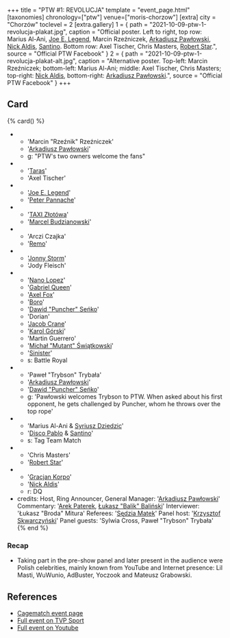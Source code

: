 +++
title = "PTW #1: REVOLUCJA"
template = "event_page.html"
[taxonomies]
chronology=["ptw"]
venue=["moris-chorzow"]
[extra]
city = "Chorzów"
toclevel = 2
[extra.gallery]
1 = { path = "2021-10-09-ptw-1-revolucja-plakat.jpg", caption = "Official poster. Left to right, top row: Marius Al-Ani, [Joe E. Legend](@/w/joe-legend.md), Marcin Rzeźniczek, [Arkadiusz Pawłowski](@/w/pan-pawlowski.md), [Nick Aldis](@/w/nick-aldis.md), [Santino](@/w/santino.md). Bottom row: Axel Tischer, Chris Masters, [Robert Star](@/w/robert-star.md).", source = "Official PTW Facebook" }
2 = { path = "2021-10-09-ptw-1-revolucja-plakat-alt.jpg", caption = "Alternative poster. Top-left: Marcin Rzeźniczek; bottom-left: Marius Al-Ani; middle: Axel Tischer, Chris Masters; top-right: [Nick Aldis](@/w/nick-aldis.md), bottom-right: [Arkadiusz Pawłowski](@/w/pan-pawlowski.md).", source = "Official PTW Facebook" }
+++

## Card

{% card() %}
- - 'Marcin "Rzeźnik" Rzeźniczek'
  - '[Arkadiusz Pawłowski](@/w/pan-pawlowski.md)'
  - g: "PTW's two owners welcome the fans"
- - '[Taras](@/w/taras.md)'
  - 'Axel Tischer'
- - '[Joe E. Legend](@/w/joe-legend.md)'
  - '[Peter Pannache](@/w/peter-pannache.md)'
- - '[TAXI Złotówa](@/w/taxi-zlotowa.md)'
  - '[Marcel Budzianowski](@/w/marcelito.md)'
- - 'Arczi Czajka'
  - '[Remo](@/w/remo.md)'
- - '[Jonny Storm](@/w/jonny-storm.md)'
  - 'Jody Fleisch'
- - '[Nano Lopez](@/w/nano-lopez.md)'
  - '[Gabriel Queen](@/w/gabriel-queen.md)'
  - '[Axel Fox](@/w/axel-fox.md)'
  - '[Boro](@/w/boro.md)'
  - '[Dawid "Puncher" Seńko](@/w/puncher.md)'
  - 'Dorian'
  - '[Jacob Crane](@/w/jacob-crane.md)'
  - '[Karol Górski](@/w/iskra.md)'
  - 'Martin Guerrero'
  - '[Michał "Mutant" Świątkowski](@/w/mutant.md)'
  - '[Sinister](@/w/sinister.md)'
  - s: Battle Royal
- - 'Paweł "Trybson" Trybała'
  - '[Arkadiusz Pawłowski](@/w/pan-pawlowski.md)'
  - '[Dawid "Puncher" Seńko](@/w/puncher.md)'
  - g: 'Pawłowski welcomes Trybson to PTW. When asked about his first opponent, he gets challenged by Puncher, whom he throws over the top rope'
- - 'Marius Al-Ani & [Syriusz Dziedzic](@/w/dziedzic.md)'
  - '[Disco Pablo](@/w/disco-pablo.md) & [Santino](@/w/santino.md)'
  - s: Tag Team Match
- - 'Chris Masters'
  - '[Robert Star](@/w/robert-star.md)'
- - '[Gracjan Korpo](@/w/gracjan-korpo.md)'
  - '[Nick Aldis](@/w/nick-aldis.md)'
  - r: DQ
- credits:
    Host, Ring Announcer, General Manager: '[Arkadiusz Pawłowski](@/w/pan-pawlowski.md)'
    Commentary: '[Arek Paterek](@/w/arek-paterek.md), [Łukasz "Balik" Baliński](@/w/lukasz-balinski.md)'
    Interviewer: 'Łukasz "Broda" Mitura'
    Referees: '[Sędzia Matek](@/w/sedzia-matek.md)'
    Panel host: '[Krzysztof Skwarczyński](@/w/krzysztof-skwarczynski.md)'
    Panel guests: 'Sylwia Cross, Paweł "Trybson" Trybała'
{% end %}

### Recap
* Taking part in the pre-show panel and later present in the audience were Polish celebrities, mainly known from YouTube and Internet presence: Lil Masti, WuWunio, AdBuster, Yoczook and Mateusz Grabowski.

## References

* [Cagematch event page](https://www.cagematch.net/?id=1&nr=326348)
* [Full event on TVP Sport][ptwrevolucja-tvp-sport]
* [Full event on Youtube](https://www.youtube.com/watch?v=lwNDsuU3HVw&t=5s&ab_channel=PTW-PrimeTimeWrestling)

[ptwrevolucja-tvp-sport]: https://sport.tvp.pl/56112996/kinguin-prime-time-wrestling-1-revolucja-transmisja-na-zywo-online-live-stream-gdzie-ogladac
